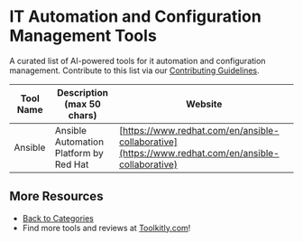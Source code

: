 # IT Automation and Configuration Management Tools

A curated list of AI-powered tools for it automation and configuration management. Contribute to this list via our [Contributing Guidelines](../CONTRIBUTING.md).

| Tool Name | Description (max 50 chars) | Website |
|-----------|----------------------------|---------|
| Ansible | Ansible Automation Platform by Red Hat | [https://www.redhat.com/en/ansible-collaborative](https://www.redhat.com/en/ansible-collaborative) |

## More Resources
- [Back to Categories](https://github.com/ToolkitlyAI/awesome-ai-tools/blob/master/README.md)
- Find more tools and reviews at [Toolkitly.com](https://toolkitly.com)!
